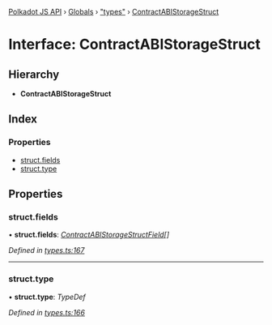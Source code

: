 [Polkadot JS API](../README.md) › [Globals](../globals.md) › ["types"](../modules/_types_.md) › [ContractABIStorageStruct](_types_.contractabistoragestruct.md)

# Interface: ContractABIStorageStruct

## Hierarchy

* **ContractABIStorageStruct**

## Index

### Properties

* [struct.fields](_types_.contractabistoragestruct.md#struct.fields)
* [struct.type](_types_.contractabistoragestruct.md#struct.type)

## Properties

###  struct.fields

• **struct.fields**: *[ContractABIStorageStructField](_types_.contractabistoragestructfield.md)[]*

*Defined in [types.ts:167](https://github.com/polkadot-js/api/blob/be4b9a4133/packages/api-contract/src/types.ts#L167)*

___

###  struct.type

• **struct.type**: *TypeDef*

*Defined in [types.ts:166](https://github.com/polkadot-js/api/blob/be4b9a4133/packages/api-contract/src/types.ts#L166)*
